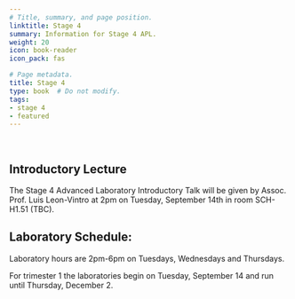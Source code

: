 ```yaml
---
# Title, summary, and page position.
linktitle: Stage 4
summary: Information for Stage 4 APL.
weight: 20
icon: book-reader
icon_pack: fas

# Page metadata.
title: Stage 4
type: book  # Do not modify.
tags:
- stage 4
- featured
---
```


<br/>

## Introductory Lecture

The Stage 4 Advanced Laboratory Introductory Talk will be given by
Assoc. Prof. Luis Leon-Vintro at 2pm on Tuesday, September 14th in
room SCH-H1.51 (TBC).

<!-- Slides will be available [here](http://veritas.ucd.ie/~quinn/labs_master/docs/2021/Intro_session_Stage4_202122.pdf). -->


## Laboratory Schedule:

Laboratory hours are 2pm-6pm on Tuesdays, Wednesdays and Thursdays. 

For trimester 1 the laboratories begin on Tuesday, September 14 and run until Thursday, December 2.









